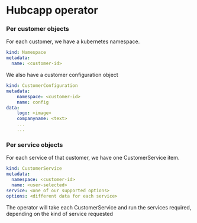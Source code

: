 # Hubcapp operator

### Per customer objects

For each customer, we have a kubernetes namespace.

```yaml
kind: Namespace
metadata:
  name: <customer-id>
```

We also have a customer configuration object

```yaml
kind: CustomerConfiguration
metadata:
    namespace: <customer-id>
    name: config
data:
    logo: <image>
    companyname: <text>
    ...
    ...
```

### Per service objects

For each service of that customer, we have one CustomerService item.

```yaml
kind: CustomerService
metadata:
  namespace: <customer-id>
  name: <user-selected>
service: <one of our supported options>
options: <different data for each service>
```

The operator will take each CustomerService and run the services required, depending on the kind of service requested
